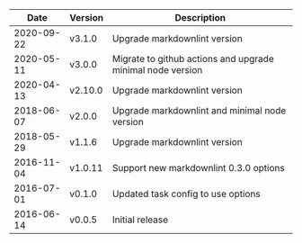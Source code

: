 | Date        | Version | Description |
| ----------- | ------- | ----------- |
| 2020-09-22  | v3.1.0  | Upgrade markdownlint version |
| 2020-05-11  | v3.0.0  | Migrate to github actions and upgrade minimal node version |
| 2020-04-13  | v2.10.0 | Upgrade markdownlint version |
| 2018-06-07  | v2.0.0  | Upgrade markdownlint and minimal node version |
| 2018-05-29  | v1.1.6  | Upgrade markdownlint version |
| 2016-11-04  | v1.0.11 | Support new markdownlint 0.3.0 options |
| 2016-07-01  | v0.1.0  | Updated task config to use options |
| 2016-06-14  | v0.0.5  | Initial release |
